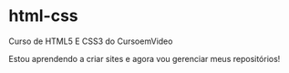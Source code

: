 # html-css
 Curso de HTML5 E CSS3 do CursoemVideo

 Estou aprendendo a criar sites e agora vou gerenciar meus repositórios!